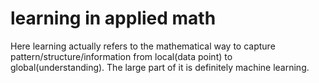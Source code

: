 # learning in applied math
Here learning actually refers to the mathematical way to capture pattern/structure/information from local(data point) to global(understanding). The large part of it is definitely machine learning. 
